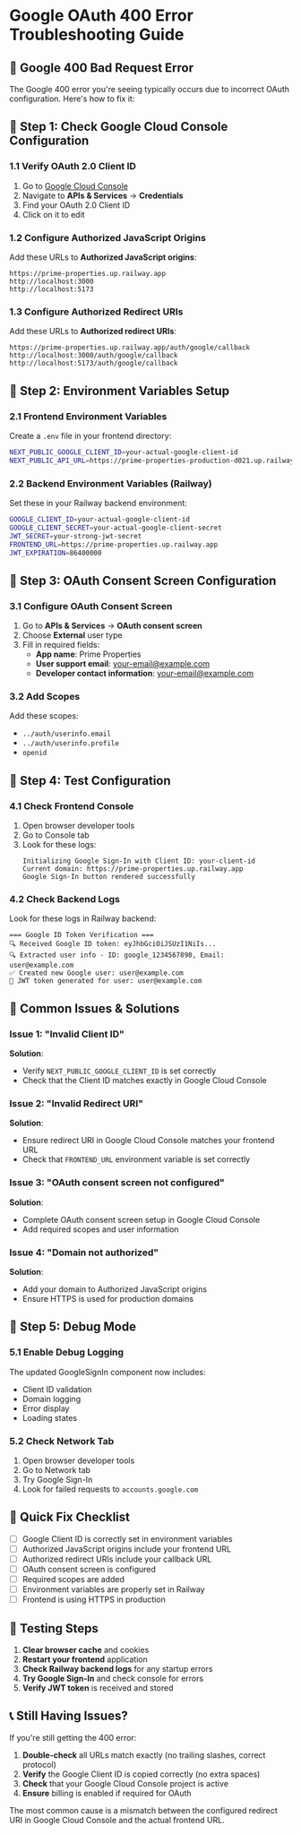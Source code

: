 # Google OAuth 400 Error Troubleshooting Guide

## 🚨 **Google 400 Bad Request Error**

The Google 400 error you're seeing typically occurs due to incorrect OAuth configuration. Here's how to fix it:

## 🔧 **Step 1: Check Google Cloud Console Configuration**

### 1.1 **Verify OAuth 2.0 Client ID**
1. Go to [Google Cloud Console](https://console.cloud.google.com/)
2. Navigate to **APIs & Services** → **Credentials**
3. Find your OAuth 2.0 Client ID
4. Click on it to edit

### 1.2 **Configure Authorized JavaScript Origins**
Add these URLs to **Authorized JavaScript origins**:
```
https://prime-properties.up.railway.app
http://localhost:3000
http://localhost:5173
```

### 1.3 **Configure Authorized Redirect URIs**
Add these URLs to **Authorized redirect URIs**:
```
https://prime-properties.up.railway.app/auth/google/callback
http://localhost:3000/auth/google/callback
http://localhost:5173/auth/google/callback
```

## 🔧 **Step 2: Environment Variables Setup**

### 2.1 **Frontend Environment Variables**
Create a `.env` file in your frontend directory:
```bash
NEXT_PUBLIC_GOOGLE_CLIENT_ID=your-actual-google-client-id
NEXT_PUBLIC_API_URL=https://prime-properties-production-d021.up.railway.app
```

### 2.2 **Backend Environment Variables (Railway)**
Set these in your Railway backend environment:
```bash
GOOGLE_CLIENT_ID=your-actual-google-client-id
GOOGLE_CLIENT_SECRET=your-actual-google-client-secret
JWT_SECRET=your-strong-jwt-secret
FRONTEND_URL=https://prime-properties.up.railway.app
JWT_EXPIRATION=86400000
```

## 🔧 **Step 3: OAuth Consent Screen Configuration**

### 3.1 **Configure OAuth Consent Screen**
1. Go to **APIs & Services** → **OAuth consent screen**
2. Choose **External** user type
3. Fill in required fields:
   - **App name**: Prime Properties
   - **User support email**: your-email@example.com
   - **Developer contact information**: your-email@example.com

### 3.2 **Add Scopes**
Add these scopes:
- `../auth/userinfo.email`
- `../auth/userinfo.profile`
- `openid`

## 🔧 **Step 4: Test Configuration**

### 4.1 **Check Frontend Console**
1. Open browser developer tools
2. Go to Console tab
3. Look for these logs:
   ```
   Initializing Google Sign-In with Client ID: your-client-id
   Current domain: https://prime-properties.up.railway.app
   Google Sign-In button rendered successfully
   ```

### 4.2 **Check Backend Logs**
Look for these logs in Railway backend:
```
=== Google ID Token Verification ===
🔍 Received Google ID token: eyJhbGciOiJSUzI1NiIs...
🔍 Extracted user info - ID: google_1234567890, Email: user@example.com
✅ Created new Google user: user@example.com
🎫 JWT token generated for user: user@example.com
```

## 🚨 **Common Issues & Solutions**

### Issue 1: "Invalid Client ID"
**Solution**: 
- Verify `NEXT_PUBLIC_GOOGLE_CLIENT_ID` is set correctly
- Check that the Client ID matches exactly in Google Cloud Console

### Issue 2: "Invalid Redirect URI"
**Solution**:
- Ensure redirect URI in Google Cloud Console matches your frontend URL
- Check that `FRONTEND_URL` environment variable is set correctly

### Issue 3: "OAuth consent screen not configured"
**Solution**:
- Complete OAuth consent screen setup in Google Cloud Console
- Add required scopes and user information

### Issue 4: "Domain not authorized"
**Solution**:
- Add your domain to Authorized JavaScript origins
- Ensure HTTPS is used for production domains

## 🔧 **Step 5: Debug Mode**

### 5.1 **Enable Debug Logging**
The updated GoogleSignIn component now includes:
- Client ID validation
- Domain logging
- Error display
- Loading states

### 5.2 **Check Network Tab**
1. Open browser developer tools
2. Go to Network tab
3. Try Google Sign-In
4. Look for failed requests to `accounts.google.com`

## 🎯 **Quick Fix Checklist**

- [ ] Google Client ID is correctly set in environment variables
- [ ] Authorized JavaScript origins include your frontend URL
- [ ] Authorized redirect URIs include your callback URL
- [ ] OAuth consent screen is configured
- [ ] Required scopes are added
- [ ] Environment variables are properly set in Railway
- [ ] Frontend is using HTTPS in production

## 🚀 **Testing Steps**

1. **Clear browser cache** and cookies
2. **Restart your frontend** application
3. **Check Railway backend logs** for any startup errors
4. **Try Google Sign-In** and check console for errors
5. **Verify JWT token** is received and stored

## 📞 **Still Having Issues?**

If you're still getting the 400 error:

1. **Double-check** all URLs match exactly (no trailing slashes, correct protocol)
2. **Verify** the Google Client ID is copied correctly (no extra spaces)
3. **Check** that your Google Cloud Console project is active
4. **Ensure** billing is enabled if required for OAuth

The most common cause is a mismatch between the configured redirect URI in Google Cloud Console and the actual frontend URL.
